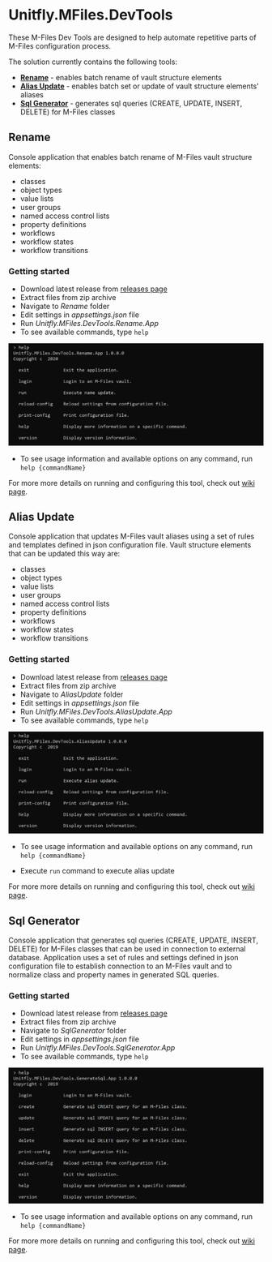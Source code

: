 # Unitfly.MFiles.DevTools

These M-Files Dev Tools are designed to help automate repetitive parts of M-Files configuration process.

The solution currently contains the following tools:

- [**Rename**](#Rename) - enables batch rename of vault structure elements
- [**Alias Update**](#Alias-Update) - enables batch set or update of vault structure elements' aliases
- [**Sql Generator**](#Sql-Generator) - generates sql queries (CREATE, UPDATE, INSERT, DELETE) for M-Files classes

## Rename

Console application that enables batch rename of M-Files vault structure elements:

- classes
- object types
- value lists
- user groups
- named access control lists
- property definitions
- workflows
- workflow states
- workflow transitions

### Getting started

- Download latest release from [releases page](https://github.com/unitfly/Unitfly.MFiles.DevTools/releases)
- Extract files from zip archive
- Navigate to *Rename* folder
- Edit settings in *appsettings.json* file
- Run *Unitfly.MFiles.DevTools.Rename.App*
- To see available commands, type `help`

![help](https://github.com/unitfly/Unitfly.MFiles.DevTools/raw/master/images/Rename.Help.png)

- To see usage information and available options on any command, run `help {commandName}`

For more more details on running and configuring this tool, check out [wiki page](https://github.com/unitfly/Unitfly.MFiles.DevTools/wiki/Rename).

## Alias Update

Console application that updates M-Files vault aliases using a set of rules and templates defined in json configuration file. Vault structure elements that can be updated this way are:

- classes
- object types
- value lists
- user groups
- named access control lists
- property definitions
- workflows
- workflow states
- workflow transitions

### Getting started

- Download latest release from [releases page](https://github.com/unitfly/Unitfly.MFiles.DevTools/releases)
- Extract files from zip archive
- Navigate to *AliasUpdate* folder
- Edit settings in *appsettings.json* file
- Run *Unitfly.MFiles.DevTools.AliasUpdate.App*
- To see available commands, type `help`

![help](https://github.com/unitfly/Unitfly.MFiles.DevTools/raw/master/images/AliasUpdate.Help.png)

- To see usage information and available options on any command, run `help {commandName}`

- Execute `run` command to execute alias update

For more more details on running and configuring this tool, check out [wiki page](https://github.com/unitfly/Unitfly.MFiles.DevTools/wiki/Alias-Update).

## Sql Generator

Console application that generates sql queries (CREATE, UPDATE, INSERT, DELETE) for M-Files classes that can be used in connection to external database.
Application uses a set of rules and settings defined in json configuration file to establish connection to an M-Files vault and to normalize class and property names in generated SQL queries.

### Getting started

- Download latest release from [releases page](https://github.com/unitfly/Unitfly.MFiles.DevTools/releases)
- Extract files from zip archive
- Navigate to *SqlGenerator* folder
- Edit settings in *appsettings.json* file
- Run *Unitfly.MFiles.DevTools.SqlGenerator.App*
- To see available commands, type `help`

![help](https://github.com/unitfly/Unitfly.MFiles.DevTools/raw/master/images/SqlGenerator.Help.png)

- To see usage information and available options on any command, run `help {commandName}`

For more more details on running and configuring this tool, check out [wiki page](https://github.com/unitfly/Unitfly.MFiles.DevTools/wiki/Sql-Generator).
